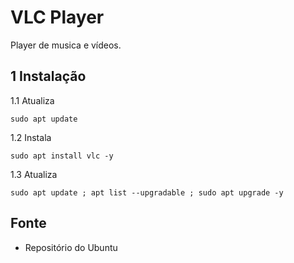 VLC Player
=================

Player de musica e vídeos.

1 Instalação
--------------------------------------------------------

1.1 Atualiza

`sudo apt update`

1.2 Instala

`sudo apt install vlc -y`

1.3 Atualiza

`sudo apt update ; apt list --upgradable ; sudo apt upgrade -y`

Fonte
--------------------------------------------------------

* Repositório do Ubuntu
